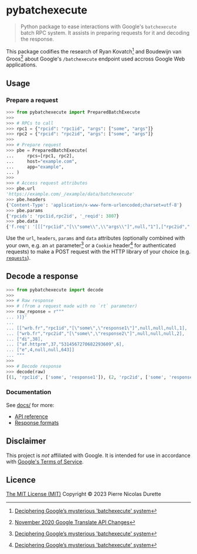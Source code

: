 # pybatchexecute

> Python package to ease interactions with Google's `batchexecute` batch RPC system. It assists in preparing requests for it and decoding the response.

This package codifies the research of Ryan Kovatch[^1] and Boudewijn van Groos[^2] about Google's `/batchexecute` endpoint used accross Google Web applications.

## Usage

### Prepare a request

```python
>>> from pybatchexecute import PreparedBatchExecute
>>>
>>> # RPCs to call
>>> rpc1 = {"rpcid": "rpc1id", "args": ["some", "args"]}
>>> rpc2 = {"rpcid": "rpc2id", "args": ["some", "args"]}
>>>
>>> # Prepare request
>>> pbe = PreparedBatchExecute(
...     rpcs=[rpc1, rpc2],
...     host="example.com",
...     app="example",
... )
>>>
>>> # Access request attributes
>>> pbe.url
'https://example.com/_/example/data/batchexecute'
>>> pbe.headers
{'Content-Type': 'application/x-www-form-urlencoded;charset=utf-8'}
>>> pbe.params
{'rpcids': 'rpc1id,rpc2id', '_reqid': 3807}
>>> pbe.data
{'f.req': '[[["rpc1id","[\\"some\\",\\"args\\"]",null,"1"],["rpc2id","[\\"some\\",\\"args\\"]",null,"2"]]]'}
```

Use the `url`, `headers`, `params` and `data` attributes (optionally combined with your own, e.g. an `at` parameter[^1] or a `Cookie` header[^1] for authenticated requests) to make a POST request with the HTTP library of your choice (e.g. [`requests`](https://requests.readthedocs.io/en/latest/)).

## Decode a response

```python
>>> from pybatchexecute import decode
>>>
>>> # Raw response
>>> # (from a request made with no `rt` parameter)
>>> raw_reponse = r"""
... )]}'
...
... [["wrb.fr","rpc1id","[\"some\",\"response1\"]",null,null,null,1],
... ["wrb.fr","rpc2id","[\"some\",\"response2\"]",null,null,null,2],
... ["di",38],
... ["af.httprm",37,"5314567270682293609",6],
... ["e",4,null,null,643]]
... """
>>>
>>> # Decode response
>>> decode(raw)
[(1, 'rpc1id', ['some', 'response1']), (2, 'rpc2id', ['some', 'response2'])]
```

### Documentation

See [docs/](docs/) for more:

* [API reference](api.md)
* [Response formats](response-formats.md)

## Disclaimer

This project is *not* affiliated with Google. It is intended for use in accordance with [Google's Terms of Service](https://policies.google.com/terms).

## Licence

[The MIT License (MIT)](LICENSE) Copyright © 2023 Pierre Nicolas Durette

[^1]: [Deciphering Google’s mysterious 'batchexecute' system](https://kovatch.medium.com/deciphering-google-batchexecute-74991e4e446c)

[^2]: [November 2020 Google Translate API Changes](https://github.com/Boudewijn26/gTTS-token/blob/master/docs/november-2020-translate-changes.md)